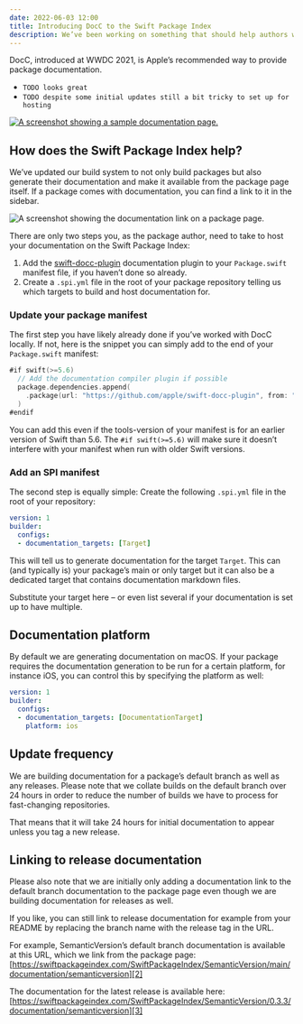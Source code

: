 ```yaml
---
date: 2022-06-03 12:00
title: Introducing DocC to the Swift Package Index
description: We’ve been working on something that should help authors when publishing their package: the easiest way to host your package documentation.
---
```


DocC, introduced at WWDC 2021, is Apple’s recommended way to provide package documentation.

- `TODO looks great`
- `TODO despite some initial updates still a bit tricky to set up for hosting`

[![A screenshot showing a sample documentation page.](/images/documentation-tca.png)](https://swiftpackageindex.com/pointfreeco/swift-composable-architecture/main/documentation/composablearchitecture)

## How does the Swift Package Index help?
We’ve updated our build system to not only build packages but also generate their documentation and make it available from the package page itself. If a package comes with documentation, you can find a link to it in the sidebar.

![A screenshot showing the documentation link on a package page.](/images/documentation-link.png)

There are only two steps you, as the package author, need to take to host your documentation on the Swift Package Index:

1. Add the [swift-docc-plugin][1] documentation plugin to your `Package.swift` manifest file, if you haven’t done so already.
2. Create a `.spi.yml` file in the root of your package repository telling us which targets to build and host documentation for.

### Update your package manifest

The first step you have likely already done if you’ve worked with DocC locally. If not, here is the snippet you can simply add to the end of your `Package.swift` manifest:

```swift
#if swift(>=5.6)
  // Add the documentation compiler plugin if possible
  package.dependencies.append(
    .package(url: "https://github.com/apple/swift-docc-plugin", from: "1.0.0")
  )
#endif
```

You can add this even if the tools-version of your manifest is for an earlier version of Swift than 5.6. The `#if swift(>=5.6)` will make sure it doesn’t interfere with your manifest when run with older Swift versions.

### Add an SPI manifest

The second step is equally simple: Create the following `.spi.yml` file in the root of your repository:

```yaml
version: 1
builder:
  configs:
  - documentation_targets: [Target]
```

This will tell us to generate documentation for the target `Target`. This can (and typically is) your package’s main or only target but it can also be a dedicated target that contains documentation markdown files.

Substitute your target here – or even list several if your documentation is set up to have multiple.

## Documentation platform

By default we are generating documentation on macOS. If your package requires the documentation generation to be run for a certain platform, for instance iOS, you can control this by specifying the platform as well:

```yaml
version: 1
builder:
  configs:
  - documentation_targets: [DocumentationTarget]
    platform: ios
```

## Update frequency

We are building documentation for a package’s default branch as well as any releases. Please note that we collate builds on the default branch over 24 hours in order to reduce the number of builds we have to process for fast-changing repositories.

That means that it will take 24 hours for initial documentation to appear unless you tag a new release.

## Linking to release documentation

Please also note that we are initially only adding a documentation link to the default branch documentation to the package page even though we are building documentation for releases as well.

If you like, you can still link to release documentation for example from your README by replacing the branch name with the release tag in the URL.

For example, SemanticVersion’s default branch documentation is available at this URL, which we link from the package page:
[https://swiftpackageindex.com/SwiftPackageIndex/SemanticVersion/main/documentation/semanticversion][2]

The documentation for the latest release is available here:
[https://swiftpackageindex.com/SwiftPackageIndex/SemanticVersion/0.3.3/documentation/semanticversion][3]

[1]:	https://github.com/apple/swift-docc-plugin "Swift DocC"
[2]:	https://staging.swiftpackageindex.com/SwiftPackageIndex/SemanticVersion/main/documentation/semanticversion
[3]:	https://swiftpackageindex.com/SwiftPackageIndex/SemanticVersion/0.3.3/documentation/semanticversion